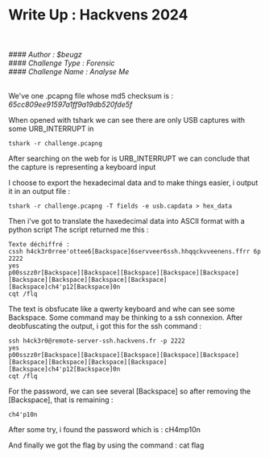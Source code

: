 
# Write Up : Hackvens 2024 <br>  <br>

*#### Author : $beugz<br>*
*#### Challenge Type : Forensic <br>*
*#### Challenge Name : Analyse Me <br> <br>*

We've one .pcapng file whose md5 checksum is : *65cc809ee91597a1ff9a19db520fde5f* 

When opened with tshark we can see there are only USB captures with some URB_INTERRUPT in 

`tshark -r challenge.pcapng`

After searching on the web for is URB_INTERRUPT we can conclude that the capture is representing a keyboard input 

I choose to export the hexadecimal data and to make things easier, i output it in an output file : 

`tshark -r challenge.pcapng -T fields -e usb.capdata > hex_data`

Then i've got to translate the haxedecimal data into ASCII format with a python script
The script returned me this : 

```
Texte déchiffré :
cssh h4ck3r0rree'ottee6[Backspace]6servveer6ssh.hhqqckvveenens.ffrr 6p 2222
yes
p00sszz0r[Backspace][Backspace][Backspace][Backspace][Backspace][Backspace][Backspace][Backspace][Backspace][Backspace]ch4'p12[Backspace]0n
cqt /flq
```

The text is obsfucate like a qwerty keyboard and whe can see some Backspace. Some command may be thinking to a ssh connexion.
After deobfuscating the output, i got this for the ssh command : 

```
ssh h4ck3r0@remote-server-ssh.hackvens.fr -p 2222
yes
p00sszz0r[Backspace][Backspace][Backspace][Backspace][Backspace][Backspace][Backspace][Backspace][Backspace][Backspace]ch4'p12[Backspace]0n
cqt /flq
```

For the password, we can see several [Backspace] so after removing the [Backspace], that is remaining : 

`ch4'p10n` 

After some  try, i found the password which is : cH4mp10n

And finally we got the flag by using the command : cat flag
